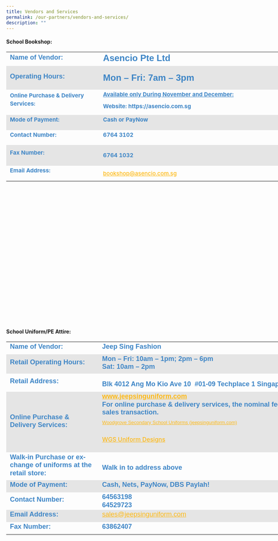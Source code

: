 ```yaml
---
title: Vendors and Services
permalink: /our-partners/vendors-and-services/
description: ""
---
```

#### School Bookshop:

<table style="margin: auto; outline: 0px; padding: 0px; border-collapse: collapse; clear: both; border: none; background-color: initial; font-size: calc(0.104667vw + 14px); width: 856px; height: 726px;" class="ive_eobj_center iveo_table ives_tab_modern2"><tbody style="margin: 0px; outline: 0px; padding: 0px;" class=""><tr style="margin: 0px; outline: 0px; padding: 0px;" class=""><td style="margin: 0px; outline: 0px; padding: 2px 10px; text-align: left; width: 267px;" class="" width="139"><h2 style="margin: 0px; outline: 0px; padding: 0px 0px 5px; min-height: 1em; font-family: Poppins, sans-serif; font-weight: 700; line-height: 1.2; color: rgb(0, 196, 207); font-size: 24px;"><span style="margin: 0px; outline: 0px; padding: 0px;" class="" lang="EN-SG"><font style="margin: 0px; outline: 0px; padding: 0px;" size="4" color="#3d85c6">Name of Vendor:</font></span></h2></td><td style="margin: 0px; outline: 0px; padding: 2px 10px; text-align: left; width: 681px;" class="" width="292"><h2 style="margin: 0px; outline: 0px; padding: 0px 0px 5px; min-height: 1em; font-family: Poppins, sans-serif; font-weight: 700; line-height: 1.2; color: rgb(0, 196, 207); font-size: 24px;"><font style="margin: 0px; outline: 0px; padding: 0px;" color="#3d85c6">Asencio Pte Ltd<span style="margin: 0px; outline: 0px; padding: 0px;" class="" lang="EN-SG"><font style="margin: 0px; outline: 0px; padding: 0px;" size="4"></font></span></font></h2></td></tr><tr style="margin: 0px; outline: 0px; padding: 0px; background-color: rgb(229, 229, 229);" class=""><td style="margin: 0px; outline: 0px; padding: 2px 10px; text-align: left;" class="" width="139"><h2 style="margin: 0px; outline: 0px; padding: 0px 0px 5px; min-height: 1em; font-family: Poppins, sans-serif; font-weight: 700; line-height: 1.2; color: rgb(0, 196, 207); font-size: 24px;"><span style="margin: 0px; outline: 0px; padding: 0px;" class="" lang="EN-SG"><font style="margin: 0px; outline: 0px; padding: 0px;" color="#3d85c6" size="4">Operating Hours:</font></span></h2></td><td style="margin: 0px; outline: 0px; padding: 2px 10px; text-align: left;" class="" width="292"><h2 style="margin: 0px; outline: 0px; padding: 0px 0px 5px; min-height: 1em; font-family: Poppins, sans-serif; font-weight: 700; line-height: 1.2; color: rgb(0, 196, 207); font-size: 24px; text-align: left;"><font style="margin: 0px; outline: 0px; padding: 0px;" color="#3d85c6"><span style="margin: 0px; outline: 0px; padding: 0px; font-size: 11pt; line-height: 16.8667px; font-family: Arial, sans-serif;" lang="EN-SG"></span></font></h2><h2 style="margin: 0px; outline: 0px; padding: 0px 0px 5px; min-height: 1em; font-family: Poppins, sans-serif; font-weight: 700; line-height: 1.2; color: rgb(0, 196, 207); font-size: 24px;" class=""><p style="margin: 0px 0px 1em; outline: 0px; padding: 0px; line-height: 2px;" class=""><span style="margin: 0px; outline: 0px; padding: 0px;" class="" lang="EN-SG"><font style="margin: 0px; outline: 0px; padding: 0px;" color="#3d85c6">Mon – Fri: 7am – 3pm</font></span></p><span style="margin: 0px; outline: 0px; padding: 0px;" class="" lang="EN-SG"><font style="margin: 0px; outline: 0px; padding: 0px;" color="#3d85c6"></font></span></h2><font style="margin: 0px; outline: 0px; padding: 0px;" color="#3d85c6"><b style="margin: 0px; outline: 0px; padding: 0px;"><span style="margin: 0px; outline: 0px; padding: 0px; font-size: 11pt; line-height: 16.8667px; font-family: Arial, sans-serif;" lang="EN-SG"></span></b></font></td></tr><tr style="margin: 0px; outline: 0px; padding: 0px;" class=""><td style="margin: 0px; outline: 0px; padding: 2px 10px; text-align: left;" class="" width="139"><p style="margin: 0px 0px 1em; outline: 0px; padding: 0px; line-height: 21.754px;" class=""><span style="margin: 0px; outline: 0px; padding: 0px; background-color: initial;"><font style="margin: 0px; outline: 0px; padding: 0px;" color="#3d85c6"><b style="margin: 0px; outline: 0px; padding: 0px;">Online Purchase &amp; Delivery Services:</b></font></span></p></td><td style="margin: 0px; outline: 0px; padding: 2px 10px; text-align: left;" class="" width="280"><p style="margin: 0px 0px 1em; outline: 0px; padding: 0px; line-height: 21.754px;" class=""><font style="margin: 0px; outline: 0px; padding: 0px;" color="#3d85c6"><b style="margin: 0px; outline: 0px; padding: 0px;"><span style="margin: 0px; outline: 0px; padding: 0px; background-color: initial;" class=""><u style="margin: 0px; outline: 0px; padding: 0px;" class=""><span style="margin: 0px; outline: 0px; padding: 0px;" class="">Available only During November and December:</span></u></span><br style="margin: 0px; outline: 0px; padding: 0px;"></b></font></p><p style="margin: 0px 0px 1em; outline: 0px; padding: 0px; line-height: 21.754px;" class=""></p><p style="margin: 0px 0px 1em; outline: 0px; padding: 0px; line-height: 11.754px;" class=""><span style="margin: 0px; outline: 0px; padding: 0px; background-color: initial;" class=""><span style="margin: 0px; outline: 0px; padding: 0px;" class="" lang="EN-SG"><span style="margin: 0px; outline: 0px; padding: 0px; background-color: initial;"><font style="margin: 0px; outline: 0px; padding: 0px;" color="#3d85c6"><b style="margin: 0px; outline: 0px; padding: 0px;">Website: https://asencio.com.sg</b></font></span></span></span></p></td></tr><tr  style="margin: 0px; outline: 0px; padding: 0px; background-color: rgb(229, 229, 229);" class=""><td style="margin: 0px; outline: 0px; padding: 2px 10px; text-align: left;" class="" width="139"><p style="margin: 0px 0px 1em; outline: 0px; padding: 0px; line-height: 21.754px;" class=""><span style="margin: 0px; outline: 0px; padding: 0px;" class="" lang="EN-SG"><font style="margin: 0px; outline: 0px; padding: 0px;" color="#3d85c6"><b style="margin: 0px; outline: 0px; padding: 0px;">Mode of Payment:</b></font></span></p></td><td style="margin: 0px; outline: 0px; padding: 2px 10px; text-align: left;" class="" width="292"><p style="margin: 0px 0px 1em; outline: 0px; padding: 0px; line-height: 21.754px;" class=""><span style="margin: 0px; outline: 0px; padding: 0px;" class="" lang="EN-SG"><font style="margin: 0px; outline: 0px; padding: 0px;" color="#3d85c6"><b style="margin: 0px; outline: 0px; padding: 0px;">Cash or PayNow</b></font></span></p></td></tr><tr style="margin: 0px; outline: 0px; padding: 0px;" class=""><td style="margin: 0px; outline: 0px; padding: 2px 10px; text-align: left;" class="" width="139"><p style="margin: 0px 0px 1em; outline: 0px; padding: 0px; line-height: 21.754px;" class=""><span style="margin: 0px; outline: 0px; padding: 0px;" class="" lang="EN-SG"><font style="margin: 0px; outline: 0px; padding: 0px;" color="#3d85c6"><b style="margin: 0px; outline: 0px; padding: 0px;">Contact Number:</b></font></span></p></td><td style="margin: 0px; outline: 0px; padding: 2px 10px; text-align: left;" class="" width="292"><p style="margin: 0px 0px 1em; outline: 0px; padding: 0px; line-height: 21.754px;" class=""><span style="margin: 0px; outline: 0px; padding: 0px;" class="" lang="EN-SG"><font style="margin: 0px; outline: 0px; padding: 0px;" color="#3d85c6"><b style="margin: 0px; outline: 0px; padding: 0px;">        <!-- /\* Font Definitions \*/ @font-face {font-family:"Cambria Math"; panose-1:2 4 5 3 5 4 6 3 2 4; mso-font-charset:0; mso-generic-font-family:roman; mso-font-pitch:variable; mso-font-signature:-536869121 1107305727 33554432 0 415 0;} @font-face {font-family:DengXian; panose-1:2 1 6 0 3 1 1 1 1 1; mso-font-alt:等线; mso-font-charset:134; mso-generic-font-family:auto; mso-font-pitch:variable; mso-font-signature:-1610612033 953122042 22 0 262159 0;} @font-face {font-family:Calibri; panose-1:2 15 5 2 2 2 4 3 2 4; mso-font-charset:0; mso-generic-font-family:swiss; mso-font-pitch:variable; mso-font-signature:-469750017 -1073732485 9 0 511 0;} @font-face {font-family:"\\@DengXian"; panose-1:2 1 6 0 3 1 1 1 1 1; mso-font-charset:134; mso-generic-font-family:auto; mso-font-pitch:variable; mso-font-signature:-1610612033 953122042 22 0 262159 0;} /\* Style Definitions \*/ p.MsoNormal, li.MsoNormal, div.MsoNormal {mso-style-unhide:no; mso-style-qformat:yes; mso-style-parent:""; margin:0in; mso-pagination:widow-orphan; font-size:11.0pt; font-family:"Calibri",sans-serif; mso-fareast-font-family:DengXian; mso-fareast-theme-font:minor-fareast;} .MsoChpDefault {mso-style-type:export-only; mso-default-props:yes; font-size:10.0pt; mso-ansi-font-size:10.0pt; mso-bidi-font-size:10.0pt;} @page WordSection1 {size:8.5in 11.0in; margin:1.0in 1.0in 1.0in 1.0in; mso-header-margin:.5in; mso-footer-margin:.5in; mso-paper-source:0;} div.WordSection1 {page:WordSection1;} --> 6764 3102</b></font></span></p></td></tr><tr style="margin: 0px; outline: 0px; padding: 0px; background-color: rgb(229, 229, 229);" class=""><td style="margin: 0px; outline: 0px; padding: 2px 10px; text-align: left;" class="" width="139"><p style="margin: 0px 0px 1em; outline: 0px; padding: 0px; line-height: 21.754px;" class=""><span style="margin: 0px; outline: 0px; padding: 0px;" class="" lang="EN-SG"><font style="margin: 0px; outline: 0px; padding: 0px;" color="#3d85c6"><b style="margin: 0px; outline: 0px; padding: 0px;">Fax Number:</b></font></span></p></td><td style="margin: 0px; outline: 0px; padding: 2px 10px; text-align: left;" class="" width="292"><p style="margin: 0px 0px 1em; outline: 0px; padding: 0px; line-height: 21.754px;" class=""><font style="margin: 0px; outline: 0px; padding: 0px;" color="#3d85c6"><b style="margin: 0px; outline: 0px; padding: 0px;"><span style="margin: 0px; outline: 0px; padding: 0px; font-size: 12pt; font-family: &quot;Times New Roman&quot;, serif;"></span></b></font></p><p style="margin: 0px 0px 1em; outline: 0px; padding: 0px; line-height: 21.754px;" class=""><span style="margin: 0px; outline: 0px; padding: 0px;" class=""><font style="margin: 0px; outline: 0px; padding: 0px;" color="#3d85c6"><b style="margin: 0px; outline: 0px; padding: 0px;">        <!-- /\* Font Definitions \*/ @font-face {font-family:"Cambria Math"; panose-1:2 4 5 3 5 4 6 3 2 4; mso-font-charset:0; mso-generic-font-family:roman; mso-font-pitch:variable; mso-font-signature:-536869121 1107305727 33554432 0 415 0;} @font-face {font-family:DengXian; panose-1:2 1 6 0 3 1 1 1 1 1; mso-font-alt:等线; mso-font-charset:134; mso-generic-font-family:auto; mso-font-pitch:variable; mso-font-signature:-1610612033 953122042 22 0 262159 0;} @font-face {font-family:Calibri; panose-1:2 15 5 2 2 2 4 3 2 4; mso-font-charset:0; mso-generic-font-family:swiss; mso-font-pitch:variable; mso-font-signature:-469750017 -1073732485 9 0 511 0;} @font-face {font-family:"\\@DengXian"; panose-1:2 1 6 0 3 1 1 1 1 1; mso-font-charset:134; mso-generic-font-family:auto; mso-font-pitch:variable; mso-font-signature:-1610612033 953122042 22 0 262159 0;} /\* Style Definitions \*/ p.MsoNormal, li.MsoNormal, div.MsoNormal {mso-style-unhide:no; mso-style-qformat:yes; mso-style-parent:""; margin:0in; mso-pagination:widow-orphan; font-size:11.0pt; font-family:"Calibri",sans-serif; mso-fareast-font-family:DengXian; mso-fareast-theme-font:minor-fareast;} .MsoChpDefault {mso-style-type:export-only; mso-default-props:yes; font-size:10.0pt; mso-ansi-font-size:10.0pt; mso-bidi-font-size:10.0pt;} @page WordSection1 {size:8.5in 11.0in; margin:1.0in 1.0in 1.0in 1.0in; mso-header-margin:.5in; mso-footer-margin:.5in; mso-paper-source:0;} div.WordSection1 {page:WordSection1;} --> 6764 1032</b></font></span></p></td></tr><tr style="margin: 0px; outline: 0px; padding: 0px;" class=""><td style="margin: 0px; outline: 0px; padding: 2px 10px; text-align: left;" class="" width="139"><p style="margin: 0px 0px 1em; outline: 0px; padding: 0px; line-height: 21.754px;" class=""><span style="margin: 0px; outline: 0px; padding: 0px;" class="" lang="EN-SG"><font style="margin: 0px; outline: 0px; padding: 0px;" color="#3d85c6"><b style="margin: 0px; outline: 0px; padding: 0px;">Email Address:</b></font></span></p></td><td style="margin: 0px; outline: 0px; padding: 2px 10px; text-align: left;" class="" width="292"><font style="margin: 0px; outline: 0px; padding: 0px;" color="#3d85c6"><b style="margin: 0px; outline: 0px; padding: 0px;"><span style="margin: 0px; outline: 0px; padding: 0px; font-size: 12pt; font-family: &quot;Times New Roman&quot;, serif;"><a style="margin: 0px; outline: 0px; padding: 0px; color: rgb(253, 184, 19); font-weight: 500; text-decoration: underline;" href="mailto:watergoh@yahoo.com.sg"></a></span><a style="margin: 0px; outline: 0px; padding: 0px; color: rgb(253, 184, 19); font-weight: 500; text-decoration: underline;" class="" href="mailto:bookshop@asencio.com.sg"><span style="margin: 0px; outline: 0px; padding: 0px;" class="">bookshop@asencio.com.sg</span></a></b></font><br style="margin: 0px; outline: 0px; padding: 0px;"></td></tr></tbody></table>

  

#### School Uniform/PE Attire:

<table style="margin: 0px; outline: 0px; padding: 0px; border-collapse: collapse; border: none; width: 856px; height: 613px;" class="iveo_table ives_tab_modern2"><tbody style="margin: 0px; outline: 0px; padding: 0px;" class=""><tr style="margin: 0px; outline: 0px; padding: 0px;" class=""><td style="margin: 0px; outline: 0px; padding: 2px 10px; text-align: left; width: 266px;" class="" width="139"><h2 style="margin: 0px; outline: 0px; padding: 0px 0px 5px; min-height: 1em; font-family: Poppins, sans-serif; font-weight: 700; line-height: 1.2; color: rgb(0, 196, 207); font-size: 24px;"><span style="margin: 0px; outline: 0px; padding: 0px;" class="" lang="EN-SG"><font style="margin: 0px; outline: 0px; padding: 0px;" color="#3d85c6" size="4" face="arial, sans-serif">Name of Vendor:</font></span></h2></td><td style="margin: 0px; outline: 0px; padding: 2px 10px; text-align: left; width: 682px;" class="" width="327"><h2 style="margin: 0px; outline: 0px; padding: 0px 0px 5px; min-height: 1em; font-family: Poppins, sans-serif; font-weight: 700; line-height: 1.2; color: rgb(0, 196, 207); font-size: 24px;"><span style="margin: 0px; outline: 0px; padding: 0px;" class="" lang="EN-SG"><font style="margin: 0px; outline: 0px; padding: 0px;" color="#3d85c6" size="4" face="arial, sans-serif">Jeep Sing Fashion</font></span></h2></td></tr><tr style="margin: 0px; outline: 0px; padding: 0px; background-color: rgb(229, 229, 229);" class=""><td style="margin: 0px; outline: 0px; padding: 2px 10px; text-align: left;" class="" width="139"><h2 style="margin: 0px; outline: 0px; padding: 0px 0px 5px; min-height: 1em; font-family: Poppins, sans-serif; font-weight: 700; line-height: 1.2; color: rgb(0, 196, 207); font-size: 24px;"><span style="margin: 0px; outline: 0px; padding: 0px;" class="" lang="EN-SG"><font style="margin: 0px; outline: 0px; padding: 0px;" color="#3d85c6" size="4" face="arial, sans-serif">Retail Operating Hours:</font></span></h2></td><td style="margin: 0px; outline: 0px; padding: 2px 10px; text-align: left;" class="" width="327"><h2 style="margin: 0px; outline: 0px; padding: 0px 0px 5px; min-height: 1em; font-family: Poppins, sans-serif; font-weight: 700; line-height: 1.2; color: rgb(0, 196, 207); font-size: 24px;"><font style="margin: 0px; outline: 0px; padding: 0px;" color="#3d85c6" size="4"><font style="margin: 0px; outline: 0px; padding: 0px;" face="arial, sans-serif">Mon – Fri: 10am – 1pm; 2pm – 6pm</font><font style="margin: 0px; outline: 0px; padding: 0px;" face="arial, sans-serif"><br style="margin: 0px; outline: 0px; padding: 0px;"></font><font style="margin: 0px; outline: 0px; padding: 0px;" face="arial, sans-serif">Sat: 10am – 2pm</font></font></h2><font style="margin: 0px; outline: 0px; padding: 0px;" color="#3d85c6" size="4" face="arial, sans-serif"><span style="margin: 0px; outline: 0px; padding: 0px; line-height: 20.7px;" lang="EN"></span></font></td></tr><tr style="margin: 0px; outline: 0px; padding: 0px;" class=""><td style="margin: 0px; outline: 0px; padding: 2px 10px; text-align: left;" class="" width="139"><h2 style="margin: 0px; outline: 0px; padding: 0px 0px 5px; min-height: 1em; font-family: Poppins, sans-serif; font-weight: 700; line-height: 1.2; color: rgb(0, 196, 207); font-size: 24px;"><span style="margin: 0px; outline: 0px; padding: 0px;" class="" lang="EN-SG"><font style="margin: 0px; outline: 0px; padding: 0px;" color="#3d85c6" size="4" face="arial, sans-serif">Retail Address:</font></span></h2></td><td style="margin: 0px; outline: 0px; padding: 2px 10px; text-align: left;" class="" width="327"><p style="margin: 0px 0px 1em; outline: 0px; padding: 0px; line-height: 22.4px;" class=""><span style="margin: 0px; outline: 0px; padding: 0px;" class="" lang="EN-SG"><font style="margin: 0px; outline: 0px; padding: 0px;" color="#3d85c6" size="4" face="arial, sans-serif"></font></span></p><h2 style="margin: 0px; outline: 0px; padding: 0px 0px 5px; min-height: 1em; font-family: Poppins, sans-serif; font-weight: 700; line-height: 1.2; color: rgb(0, 196, 207); font-size: 24px;"><font style="margin: 0px; outline: 0px; padding: 0px;" color="#3d85c6" size="4" face="arial, sans-serif"><span style="margin: 0px; outline: 0px; padding: 0px;" class="" lang="EN">Blk 4012 Ang Mo Kio Ave 10&nbsp; #01-09 Techplace 1 Singapore 569628&nbsp;</span></font></h2></td></tr><tr style="margin: 0px; outline: 0px; padding: 0px; background-color: rgb(229, 229, 229);" class=""><td style="margin: 0px; outline: 0px; padding: 2px 10px; text-align: left;" class="" width="139"><h2 style="margin: 0px; outline: 0px; padding: 0px 0px 5px; min-height: 1em; font-family: Poppins, sans-serif; font-weight: 700; line-height: 1.2; color: rgb(0, 196, 207); font-size: 24px;"><span style="margin: 0px; outline: 0px; padding: 0px;" class="" lang="EN-SG"><font style="margin: 0px; outline: 0px; padding: 0px;" color="#3d85c6" size="4" face="arial, sans-serif">Online Purchase &amp; Delivery Services:</font></span></h2></td><td style="margin: 0px; outline: 0px; padding: 2px 10px; text-align: left;" class="" width="327"><h2 style="margin: 0px; outline: 0px; padding: 0px 0px 5px; min-height: 1em; font-family: Poppins, sans-serif; font-weight: 700; line-height: 1.2; color: rgb(0, 196, 207); font-size: 24px;"><font style="margin: 0px; outline: 0px; padding: 0px;" color="#3d85c6" size="4"><font style="margin: 0px; outline: 0px; padding: 0px;" face="arial, sans-serif"><span style="margin: 0px; outline: 0px; padding: 0px;" class="" lang="EN-SG"><a style="margin: 0px; outline: 0px; padding: 0px; color: rgb(253, 184, 19); font-weight: 500; text-decoration: underline;" class="" target="_blank" href="http://www.jeepsinguniform.com/"><b style="margin: 0px; outline: 0px; padding: 0px;" class=""><span style="margin: 0px; outline: 0px; padding: 0px;" class="">www.jeepsinguniform.com<br style="margin: 0px; outline: 0px; padding: 0px;"></span></b></a></span></font><span style="margin: 0px; outline: 0px; padding: 0px;" class="" lang="EN-SG"><font style="margin: 0px; outline: 0px; padding: 0px;" face="arial, sans-serif">For online purchase &amp; delivery services, the nominal fee is $6 per sales transaction.</font></span></font></h2><div style="margin: 0px; outline: 0px; padding: 0px; line-height: 22.4px;" class=""><span style="margin: 0px; outline: 0px; padding: 0px;" class="" lang="EN-GB"><font style="margin: 0px; outline: 0px; padding: 0px;" color="#3d85c6"><p style="margin: 0pt 0px 0pt 0in; outline: 0px; padding: 0px; line-height: 22.4px; direction: ltr; unicode-bidi: embed; word-break: normal;"><a style="margin: 0px; outline: 0px; padding: 0px; color: rgb(253, 184, 19); font-weight: 500; text-decoration: underline;" href="https://jeepsinguniform.com/collections/woodgrove-secondary-school"><font style="margin: 0px; outline: 0px; padding: 0px;" size="2" face="arial, sans-serif">Woodgrove Secondary School Uniforms (jeepsinguniform.com)</font></a></p><p style="margin: 0pt 0px 0pt 0in; outline: 0px; padding: 0px; line-height: 22.4px; direction: ltr; unicode-bidi: embed; word-break: normal;"><br style="margin: 0px; outline: 0px; padding: 0px;"></p><p style="margin: 0pt 0px 0pt 0in; outline: 0px; padding: 0px; line-height: 22.4px; direction: ltr; unicode-bidi: embed; word-break: normal;"><a style="margin: 0px; outline: 0px; padding: 0px; color: rgb(253, 184, 19); font-weight: 500; text-decoration: underline;" target="" href="https://woodgrovesec.moe.edu.sg/qql/slot/u609/Useful%20Information/2022%20Booklists/Updated/WGS%20Uniform%20%20Designs%202022.pdf">WGS Uniform Designs</a></p><p style="margin: 0pt 0px 0pt 0in; outline: 0px; padding: 0px; line-height: 22.4px; direction: ltr; unicode-bidi: embed; word-break: normal;"><br style="margin: 0px; outline: 0px; padding: 0px;"></p></font></span></div><div style="margin: 0px; outline: 0px; padding: 0px; line-height: 22.4px;" class=""><span style="margin: 0px; outline: 0px; padding: 0px;" class="" lang="EN-GB"><font style="margin: 0px; outline: 0px; padding: 0px;" color="#3d85c6"><span style="margin: 0px; outline: 0px; padding: 0px; font-size: 11pt; font-family: Calibri, sans-serif;"></span></font></span></div><div style="margin: 0px; outline: 0px; padding: 0px; line-height: 22.4px;" class=""><span style="margin: 0px; outline: 0px; padding: 0px;" class="" lang="EN-GB"><div style="margin: 0px; outline: 0px; padding: 0px; line-height: 22.4px;" class=""><span style="margin: 0px; outline: 0px; padding: 0px;" class="" lang="EN-GB"><font style="margin: 0px; outline: 0px; padding: 0px;" color="#3d85c6"><span style="margin: 0px; outline: 0px; padding: 0px; font-size: 11pt; font-family: Calibri, sans-serif;"></span></font></span></div></span></div><div style="margin: 0px; outline: 0px; padding: 0px; line-height: 22.4px;" class=""><span style="margin: 0px; outline: 0px; padding: 0px;" class="" lang="EN-GB"><font style="margin: 0px; outline: 0px; padding: 0px;" color="#3d85c6"><span style="margin: 0px; outline: 0px; padding: 0px; font-size: 11pt; font-family: Calibri, sans-serif;"></span></font></span></div><div style="margin: 0px; outline: 0px; padding: 0px; line-height: 22.4px;"><div style="margin: 0px; outline: 0px; padding: 0px; line-height: 22.4px;" class=""><span style="margin: 0px; outline: 0px; padding: 0px;" class="" lang="EN-GB"><font style="margin: 0px; outline: 0px; padding: 0px;" color="#3d85c6"><span style="margin: 0px; outline: 0px; padding: 0px;" class=""></span></font></span></div></div></td></tr><tr style="margin: 0px; outline: 0px; padding: 0px;" class=""><td style="margin: 0px; outline: 0px; padding: 2px 10px; text-align: left;" class="" width="139"><h2 style="margin: 0px; outline: 0px; padding: 0px 0px 5px; min-height: 1em; font-family: Poppins, sans-serif; font-weight: 700; line-height: 1.2; color: rgb(0, 196, 207); font-size: 24px;"><span style="margin: 0px; outline: 0px; padding: 0px;" class="" lang="EN-SG"><font style="margin: 0px; outline: 0px; padding: 0px;" color="#3d85c6" size="4" face="arial, sans-serif">Walk-in Purchase or exchange of uniforms at the retail store:</font></span></h2></td><td style="margin: 0px; outline: 0px; padding: 2px 10px; text-align: left;" class="" width="327"><h2 style="margin: 0px; outline: 0px; padding: 0px 0px 5px; min-height: 1em; font-family: Poppins, sans-serif; font-weight: 700; line-height: 1.2; color: rgb(0, 196, 207); font-size: 24px;"><span style="margin: 0px; outline: 0px; padding: 0px; font-size: 11pt; line-height: 16.8667px; font-family: Calibri, sans-serif;" lang="EN-SG"><a style="margin: 0px; outline: 0px; padding: 0px; color: rgb(253, 184, 19); font-weight: 500; text-decoration: underline;" href="https://jeepsinguniform.com/pages/appointment-booking"><font style="margin: 0px; outline: 0px; padding: 0px;" color="#3d85c6"><span style="margin: 0px; outline: 0px; padding: 0px; font-family: Arial, sans-serif;"></span></font></a></span></h2><h2 style="margin: 0px; outline: 0px; padding: 0px 0px 5px; min-height: 1em; font-family: Poppins, sans-serif; font-weight: 700; line-height: 1.2; color: rgb(0, 196, 207); font-size: 18px;" class=""><font style="margin: 0px; outline: 0px; padding: 0px;" color="#3d85c6"><span style="margin: 0px; outline: 0px; padding: 0px;" class="" lang="EN-SG">Walk in to address above&nbsp; &nbsp; &nbsp; &nbsp; &nbsp; &nbsp; &nbsp; &nbsp; &nbsp; &nbsp; &nbsp; &nbsp; &nbsp; &nbsp; &nbsp; &nbsp; &nbsp; &nbsp; &nbsp; &nbsp;<span>&nbsp;</span></span><a style="margin: 0px; outline: 0px; padding: 0px; color: rgb(253, 184, 19); font-weight: 500; text-decoration: underline; font-family: Raleway, sans-serif; font-size: 15px; background-color: initial;" class="" href="https://jeepsinguniform.com/pages/appointment-booking"><span style="margin: 0px; outline: 0px; padding: 0px;***</font></font></h2><p class=" class=""><font style="margin: 0px; outline: 0px; padding: 0px;" color="#3d85c6" size="4" face="arial, sans-serif"><span style="margin: 0px; outline: 0px; padding: 0px;" class="" lang="EN-SG"></span></font><p></p></span></a></font></h2></td></tr><tr style="margin: 0px; outline: 0px; padding: 0px; background-color: rgb(229, 229, 229);" class=""><td style="margin: 0px; outline: 0px; padding: 2px 10px; text-align: left;" class="" width="139"><h2 style="margin: 0px; outline: 0px; padding: 0px 0px 5px; min-height: 1em; font-family: Poppins, sans-serif; font-weight: 700; line-height: 1.2; color: rgb(0, 196, 207); font-size: 24px;"><span style="margin: 0px; outline: 0px; padding: 0px;" class="" lang="EN-SG"><font style="margin: 0px; outline: 0px; padding: 0px;" color="#3d85c6" size="4" face="arial, sans-serif">Mode of Payment:</font></span></h2></td><td style="margin: 0px; outline: 0px; padding: 2px 10px; text-align: left;" class="" width="327"><h2 style="margin: 0px; outline: 0px; padding: 0px 0px 5px; min-height: 1em; font-family: Poppins, sans-serif; font-weight: 700; line-height: 1.2; color: rgb(0, 196, 207); font-size: 24px;"><font style="margin: 0px; outline: 0px; padding: 0px;" color="#3d85c6" size="4" face="arial, sans-serif"><span style="margin: 0px; outline: 0px; padding: 0px;" class="" lang="EN-SG">Cash, Nets, PayNow, DBS Paylah!</span></font></h2></td></tr><tr style="margin: 0px; outline: 0px; padding: 0px;" class=""><td style="margin: 0px; outline: 0px; padding: 2px 10px; text-align: left;" class="" width="139"><h2 style="margin: 0px; outline: 0px; padding: 0px 0px 5px; min-height: 1em; font-family: Poppins, sans-serif; font-weight: 700; line-height: 1.2; color: rgb(0, 196, 207); font-size: 24px;"><span style="margin: 0px; outline: 0px; padding: 0px;" class="" lang="EN-SG"><font style="margin: 0px; outline: 0px; padding: 0px;" color="#3d85c6" size="4" face="arial, sans-serif">Contact Number:</font></span></h2></td><td style="margin: 0px; outline: 0px; padding: 2px 10px; text-align: left;" class="" width="327"><h4 style="margin: 0px; outline: 0px; padding: 0px; font-family: Poppins, sans-serif; font-weight: 700; line-height: 1.2; color: rgb(0, 0, 0); font-size: 16px;"><font style="margin: 0px; outline: 0px; padding: 0px;" color="#3d85c6" size="4" face="arial, sans-serif"><span style="margin: 0px; outline: 0px; padding: 0px; background-color: initial;" class="" lang="EN"></span></font></h4><h4 style="margin: 0px; outline: 0px; padding: 0px; font-family: Poppins, sans-serif; font-weight: 700; line-height: 1.2; color: rgb(0, 0, 0); font-size: 16px;"><span style="margin: 0px; outline: 0px; padding: 0px; background-color: initial;" class="" lang="EN"><font style="margin: 0px; outline: 0px; padding: 0px;" color="#3d85c6" size="4">64563198&nbsp;</font></span></h4><h4 style="margin: 0px; outline: 0px; padding: 0px; font-family: Poppins, sans-serif; font-weight: 700; line-height: 1.2; color: rgb(0, 0, 0); font-size: 16px;"><font style="margin: 0px; outline: 0px; padding: 0px;" color="#3d85c6" size="4">64529723</font></h4></td></tr><tr style="margin: 0px; outline: 0px; padding: 0px; background-color: rgb(229, 229, 229);" class=""><td style="margin: 0px; outline: 0px; padding: 2px 10px; text-align: left;" class="" width="139"><h2 style="margin: 0px; outline: 0px; padding: 0px 0px 5px; min-height: 1em; font-family: Poppins, sans-serif; font-weight: 700; line-height: 1.2; color: rgb(0, 196, 207); font-size: 24px;"><span style="margin: 0px; outline: 0px; padding: 0px;" class="" lang="EN-SG"><font style="margin: 0px; outline: 0px; padding: 0px;" color="#3d85c6" size="4" face="arial, sans-serif">Email Address:</font></span></h2></td><td style="margin: 0px; outline: 0px; padding: 2px 10px; text-align: left;" class="" width="327"><h2 style="margin: 0px; outline: 0px; padding: 0px 0px 5px; min-height: 1em; font-family: Poppins, sans-serif; font-weight: 700; line-height: 1.2; color: rgb(0, 196, 207); font-size: 24px;"><font style="margin: 0px; outline: 0px; padding: 0px;" color="#3d85c6" size="4" face="arial, sans-serif"><span style="margin: 0px; outline: 0px; padding: 0px;" class="" lang="EN-SG"><a style="margin: 0px; outline: 0px; padding: 0px; color: rgb(253, 184, 19); font-weight: 500; text-decoration: underline;" class="" href="mailto:sales@jeepsinguniform.com"><span style="margin: 0px; outline: 0px; padding: 0px;" class="" lang="EN">sales@jeepsinguniform.com</span></a></span></font></h2></td></tr><tr style="margin: 0px; outline: 0px; padding: 0px;" class=""><td style="margin: 0px; outline: 0px; padding: 2px 10px; text-align: left;" class="" width="139"><h2 style="margin: 0px; outline: 0px; padding: 0px 0px 5px; min-height: 1em; font-family: Poppins, sans-serif; font-weight: 700; line-height: 1.2; color: rgb(0, 196, 207); font-size: 24px;"><span style="margin: 0px; outline: 0px; padding: 0px;" class="" lang="EN-SG"><font style="margin: 0px; outline: 0px; padding: 0px;" color="#3d85c6" size="4" face="arial, sans-serif">Fax Number:</font></span></h2></td><td style="margin: 0px; outline: 0px; padding: 2px 10px; text-align: left;" class="" width="327"><h2 style="margin: 0px; outline: 0px; padding: 0px 0px 5px; min-height: 1em; font-family: Poppins, sans-serif; font-weight: 700; line-height: 1.2; color: rgb(0, 196, 207); font-size: 24px;"><span style="margin: 0px; outline: 0px; padding: 0px;" class="" lang="EN-SG"><font style="margin: 0px; outline: 0px; padding: 0px;" color="#3d85c6" size="4" face="arial, sans-serif">63862407</font></span></h2></td></tr></tbody></table>